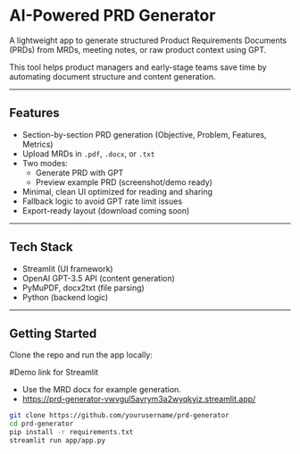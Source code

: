 # AI-Powered PRD Generator

A lightweight app to generate structured Product Requirements Documents (PRDs) from MRDs, meeting notes, or raw product context using GPT.

This tool helps product managers and early-stage teams save time by automating document structure and content generation.

---

## Features

- Section-by-section PRD generation (Objective, Problem, Features, Metrics)
- Upload MRDs in `.pdf`, `.docx`, or `.txt`
- Two modes:
  - Generate PRD with GPT
  - Preview example PRD (screenshot/demo ready)
- Minimal, clean UI optimized for reading and sharing
- Fallback logic to avoid GPT rate limit issues
- Export-ready layout (download coming soon)

---

## Tech Stack

- Streamlit (UI framework)
- OpenAI GPT-3.5 API (content generation)
- PyMuPDF, docx2txt (file parsing)
- Python (backend logic)

---

## Getting Started
Clone the repo and run the app locally:

#Demo link for Streamlit
- Use the MRD docx for example generation.
- https://prd-generator-vwvgul5avrym3a2wyqkyiz.streamlit.app/


```bash
git clone https://github.com/yourusername/prd-generator
cd prd-generator
pip install -r requirements.txt
streamlit run app/app.py
